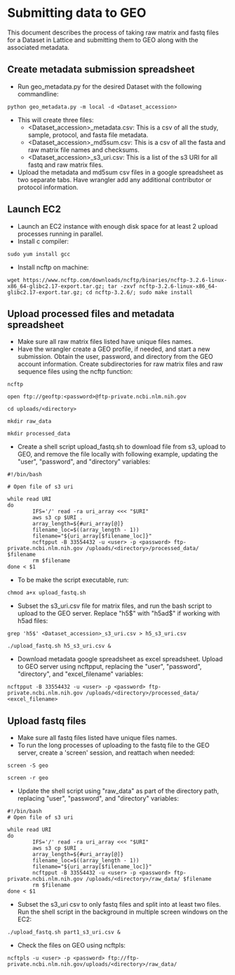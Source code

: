 # Submitting data to GEO
This document describes the process of taking raw matrix and fastq files for a Dataset in Lattice and submitting them to GEO along with the associated metadata.

Create metadata submission spreadsheet
----------------
- Run geo_metadata.py for the desired Dataset with the following commandline:
```
python geo_metadata.py -m local -d <Dataset_accession>
```
- This will create three files:
	- <Dataset_accession>_metadata.csv: This is a csv of all the study, sample, protocol, and fasta file metadata.
	- <Dataset_accession>_md5sum.csv: This is a csv of all the fasta and raw matrix file names and checksums.
	- <Dataset_accession>_s3_uri.csv: This is a list of the s3 URI for all fastq and raw matrix files.
- Upload the metadata and md5sum csv files in a google spreadsheet as two separate tabs. Have wrangler add any additional contributor or protocol information.

Launch EC2
----------------
- Launch an EC2 instance with enough disk space for at least 2 upload processes running in parallel.
- Install c compiler:
```
sudo yum install gcc
```
- Install ncftp on machine:
```
wget https://www.ncftp.com/downloads/ncftp/binaries/ncftp-3.2.6-linux-x86_64-glibc2.17-export.tar.gz; tar -zxvf ncftp-3.2.6-linux-x86_64-glibc2.17-export.tar.gz; cd ncftp-3.2.6/; sudo make install
```

Upload processed files and metadata spreadsheet
----------------
- Make sure all raw matrix files listed have unique files names.
- Have the wrangler create a GEO profile, if needed, and start a new submission. Obtain the user, password, and directory from the GEO account information. Create subdirectories for raw matrix files and raw sequence files using the ncftp function:
```
ncftp
```
```
open ftp://geoftp:<password>@ftp-private.ncbi.nlm.nih.gov
```
```
cd uploads/<directory>
```
```
mkdir raw_data
```
```
mkdir processed_data
```
- Create a shell script upload_fastq.sh to download file from s3, upload to GEO, and remove the file locally with following example, updating the "user", "password", and "directory" variables:
```
#!/bin/bash

# Open file of s3 uri

while read URI
do
        IFS='/' read -ra uri_array <<< "$URI"
        aws s3 cp $URI .
        array_length=${#uri_array[@]}
        filename_loc=$((array_length - 1))
        filename="${uri_array[$filename_loc]}"
        ncftpput -B 33554432 -u <user> -p <password> ftp-private.ncbi.nlm.nih.gov /uploads/<directory>/processed_data/ $filename
        rm $filename
done < $1
```
- To be make the script executable, run:
```
chmod a+x upload_fastq.sh
```
- Subset the s3_uri.csv file for matrix files, and run the bash script to upload to the GEO server. Replace "h5$" with "h5ad$" if working with h5ad files:
```
grep 'h5$' <Dataset_accession>_s3_uri.csv > h5_s3_uri.csv
```
```
./upload_fastq.sh h5_s3_uri.csv &
```
- Download metadata google spreadsheet as excel spreadsheet. Upload to GEO server using ncftpput, replacing the "user", "password", "directory", and "excel_filename" variables:
```
ncftpput -B 33554432 -u <user> -p <password> ftp-private.ncbi.nlm.nih.gov /uploads/<directory>/processed_data/ <excel_filename>
```

Upload fastq files
----------------
- Make sure all fastq files listed have unique files names.
- To run the long processes of uploading to the fastq file to the GEO server, create a 'screen' session, and reattach when needed:
```
screen -S geo
```
```
screen -r geo
```
- Update the shell script using "raw_data" as part of the directory path, replacing "user", "password", and "directory" variables:
```
#!/bin/bash
# Open file of s3 uri

while read URI
do
        IFS='/' read -ra uri_array <<< "$URI"
        aws s3 cp $URI .
        array_length=${#uri_array[@]}
        filename_loc=$((array_length - 1))
        filename="${uri_array[$filename_loc]}"
        ncftpput -B 33554432 -u <user> -p <password> ftp-private.ncbi.nlm.nih.gov /uploads/<directory>/raw_data/ $filename
        rm $filename
done < $1
```
- Subset the s3_uri csv to only fastq files and split into at least two files. Run the shell script in the background in multiple screen windows on the EC2:
```
./upload_fastq.sh part1_s3_uri.csv &
```
- Check the files on GEO using ncftpls:
```
ncftpls -u <user> -p <password> ftp://ftp-private.ncbi.nlm.nih.gov/uploads/<directory>/raw_data/
```


